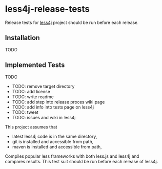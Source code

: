 less4j-release-tests
====================

Release tests for [less4j](https://github.com/SomMeri/less4j) project should be run before each release. 

## Installation
TODO 

## Implemented Tests
TODO

* TODO: remove target directory
* TODO: add license 
* TODO: write readme
* TODO: add step into release proces wiki page
* TODO: add info into tests page on less4j
* TODO: tweet
* TODO: issues and wiki in less4j 

This project assumes that 
* latest less4j code is in the same directory,
* git is installed and accessible from path,
* maven is installed and accessible from path,
 
Compiles popular less frameworks with both less.js and less4j and compares results. This test suit should be run before each release of less4j.
